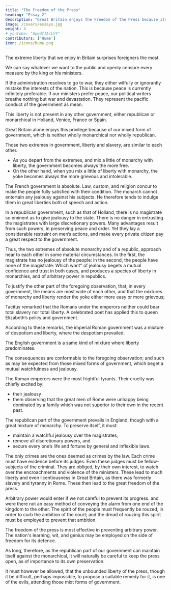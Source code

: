 ```yaml
---
title: "The Freedom of the Press"
heading: "Essay 2"
description: "Great Britain enjoys the Freedom of the Press because its government is mixed"
image: /covers/essays.jpg
weight: 4
# youtube: "UpwdTIAcLVY"
contributors: ['Hume']
icon: /icons/hume.png
---
```



The extreme liberty that we enjoy in Britain surprises foreigners the most.

We can say whatever we want to the public and openly censure every measure by the king or his ministers. 

If the administration resolves to go to war, they either wilfully or ignorantly mistake the interests of the nation. This is because peace is currently infinitely preferable. If our ministers prefer peace, our political writers breathe nothing but war and devastation. They represent the pacific conduct of the government as mean.

This liberty is not present in any other government, either republican or monarchical in Holland, Venice, France or Spain.

Great Britain alone enjoys this privilege because of our mixed form of government, which is neither wholly monarchical nor wholly republican.

Those two extremes in government, liberty and slavery, are similar to each other. 
- As you depart from the extremes, and mix a little of monarchy with liberty, the government becomes always the more free. 
- On the other hand, when you mix a little of liberty with monarchy, the yoke becomes always the more grievous and intolerable.

The French government is absolute. Law, custom, and religion concur to make the people fully satisfied with their condition. The monarch cannot entertain any jealousy against his subjects. He therefore tends to indulge them in great liberties both of speech and action. 

In a republican government, such as that of Holland, there is no magistrate so eminent as to give jealousy to the state. There is no danger in entrusting the magistrates with large discretionary powers. Many advantages result from such powers, in preserving peace and order. Yet they lay a considerable restraint on men’s actions, and make every private citizen pay a great respect to the government. 

Thus, the two extremes of absolute monarchy and of a republic, approach near to each other in some material circumstances. In the first, the magistrate has no jealousy of the people: in the second, the people have none of the magistrate: Which want° of jealousy begets a mutual confidence and trust in both cases, and produces a species of liberty in monarchies, and of arbitrary power in republics.

To justify the other part of the foregoing observation, that, in every government, the means are most wide of each other, and that the mixtures of monarchy and liberty render the yoke either more easy or more grievous;

Tacitus remarked that the Romans under the emperors neither could bear total slavery nor total liberty. <!-- , Nec totam servitutem, nec totam libertatem pati possunt.2 --> A celebrated poet has applied this <!--  to the English, in his lively description of --> to queen Elizabeth’s policy and government.

<!-- Et fit aimer son joug a l’Anglois indompté, Qui ne peut ni servir, ni vivre en liberté, Henriade, liv. I.3 -->

According to these remarks, the imperial Roman government was a mixture of despotism and liberty, where the despotism prevailed.

The English government is a same kind of mixture where liberty predominates.

The consequences are conformable to the foregoing observation; and such as may be expected from those mixed forms of government, which beget a mutual watchfulness and jealousy. 

The Roman emperors were the most frightful tyrants. Their cruelty was chiefly excited by:
- their jealousy
- them observing that the great men of Rome were unhappy being dominated by a family which was not superior to their own in the recent past. 

The republican part of the government prevails in England, though with a great mixture of monarchy. To preserve itself, it must:
- maintain a watchful jealousy over the magistrates,
- remove all discretionary powers, and
- secure every one’s life and fortune by general and inflexible laws. 

The only crimes are the ones deemed as crimes by the law. Each crime must have evidence before its judges. Even these judges must be fellow-subjects of the criminal. They are obliged, by their own interest, to watch over the encroachments and violence of the ministers.  These lead to much liberty and even licentiousness in Great Britain, as there was formerly slavery and tyranny in Rome. These then lead to the great freedom of the press.

Arbitrary power would enter if we not careful to prevent its progress. and were there not an easy method of conveying the alarm from one end of the kingdom to the other. The spirit of the people must frequently be rouzed, in order to curb the ambition of the court; and the dread of rouzing this spirit must be employed to prevent that ambition.

The freedom of the press is most effective in preventing arbitrary power. The nation's learning, wit, and genius may be employed on the side of freedom for its defence.

As long, therefore, as the republican part of our government can maintain itself against the monarchical, it will naturally be careful to keep the press open, as of importance to its own preservation.

It must however be allowed, that the unbounded liberty of the press, though it be difficult, perhaps impossible, to propose a suitable remedy for it, is one of the evils, attending those mixt forms of government.
